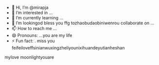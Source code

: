 - 👋 Hi, I’m @mirapja
- 👀 I’m interested in ...
- 🌱 I’m currently learning ...
- 💞️ I’m lookingod bless you ffg tozhaobudaobiniwenrou collaborate on ...
- 📫 How to reach me ...
- 😄 Pronouns: ...you are my life
- ⚡ Fun fact: .
miss you feifeiloveffsinianwuxingzheliyounixihuandeyutianheshan
<!---col guysifengzhengbanizhuitrymybest,giveyouthebest
mirapj
you tyou saw me throneedyouughhe besta/mirapja is a ✨ special ✨ repository because its `README.md` (this file) appears on ymissyouour GitHub profile.something never change
You can click the Preview link to take a look at your changes.
--->
mylove
moonlightyouare
